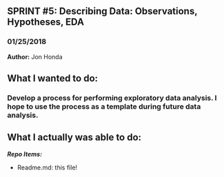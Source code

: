 ## SPRINT #5: Describing Data: Observations, Hypotheses, EDA
### 01/25/2018

**Author:** Jon Honda

## What I wanted to do:
### Develop a process for performing exploratory data analysis. I hope to use the process as a template during future data analysis.

## What I actually was able to do:

__*Repo Items:*__
- Readme.md: this file!
